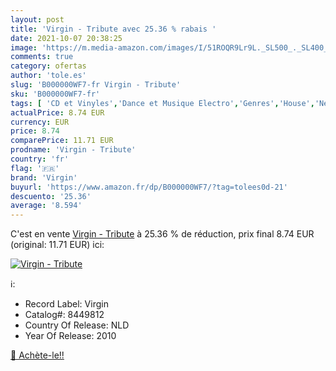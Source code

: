 ```yaml
---
layout: post
title: 'Virgin - Tribute avec 25.36 % rabais '
date: 2021-10-07 20:38:25
image: 'https://m.media-amazon.com/images/I/51ROQR9Lr9L._SL500_._SL400_.jpg'
comments: true
category: ofertas
author: 'tole.es'
slug: 'B000000WF7-fr Virgin - Tribute'
sku: 'B000000WF7-fr'
tags: [ 'CD et Vinyles','Dance et Musique Electro','Genres','House','New Age et meditation','Pop','Pop Rock','Rock','virgin', ]
actualPrice: 8.74 EUR
currency: EUR
price: 8.74
comparePrice: 11.71 EUR
prodname: 'Virgin - Tribute'
country: 'fr'
flag: '🇫🇷'
brand: 'Virgin'
buyurl: 'https://www.amazon.fr/dp/B000000WF7/?tag=tolees0d-21'
descuento: '25.36'
average: '8.594'
---
```


C'est en vente [Virgin - Tribute](https://www.amazon.fr/dp/B000000WF7/?tag=tolees0d-21)  à  25.36 % de réduction, prix final  8.74 EUR (original: 11.71 EUR) ici:

[![Virgin - Tribute](https://m.media-amazon.com/images/I/51ROQR9Lr9L._SL500_._SL400_.jpg)](https://www.amazon.fr/dp/B000000WF7/?tag=tolees0d-21)

ℹ️:

- Record Label: Virgin
- Catalog#: 8449812
- Country Of Release: NLD
- Year Of Release: 2010

[🛒 Achète-le!!](https://www.amazon.fr/dp/B000000WF7/?tag=tolees0d-21)
